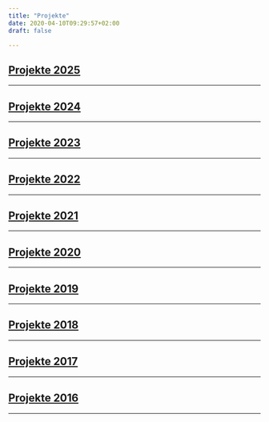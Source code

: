 ```yaml
---
title: "Projekte"
date: 2020-04-10T09:29:57+02:00
draft: false

---
```

## [Projekte 2025](https://jasmin-schaedler.com/de/2025)
-------------
## [Projekte 2024](https://jasmin-schaedler.com/de/2024)
-------------
## [Projekte 2023](https://jasmin-schaedler.com/de/2023)
-------------
## [Projekte 2022](https://jasmin-schaedler.com/de/2022)
-------------
## [Projekte 2021](https://jasmin-schaedler.com/de/2021)
-------------
## [Projekte 2020](https://jasmin-schaedler.com/de/2020)
-------------
## [Projekte 2019](https://jasmin-schaedler.com/de/2019)
-------------
## [Projekte 2018](https://jasmin-schaedler.com/de/2018)
-------------
## [Projekte 2017](https://jasmin-schaedler.com/de/2017)
-------------
## [Projekte 2016](https://jasmin-schaedler.com/de/2016)
-------------
